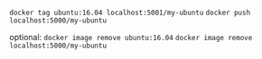 `docker tag ubuntu:16.04 localhost:5001/my-ubuntu`
`docker push localhost:5000/my-ubuntu`

optional:
`docker image remove ubuntu:16.04`
`docker image remove localhost:5000/my-ubuntu`